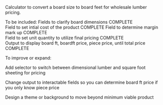Calculator to convert a board size to board feet for wholesale lumber pricing.

To be included:
Fields to clarify board dimensions  COMPLETE  
Field to set intial cost of the product  COMPLETE
Field to determine margin mark up  COMPLETE  
Field to set unit quantity to utilize final pricing  COMPLETE  
Output to display board ft, boardft price, piece price, until total price  COMPLETE

To improve or expand:

Add selector to switch between dimensional lumber and square foot sheeting for pricing

Change output to interactable fields so you can determine board ft price if you only know piece price

Design a theme or background to move beyond minimum viable product
